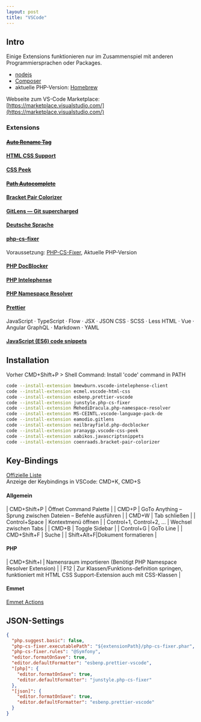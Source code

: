 ```yaml
---
layout: post
title: "VSCode"
---
```


## Intro

Einige Extensions funktionieren nur im Zusammenspiel mit anderen Programmiersprachen oder Packages.

- [nodejs](https://nodejs.org/en/)
- [Composer](https://getcomposer.org)
- aktuelle PHP-Version: [Homebrew](https://brew.sh/)

Webseite zum VS-Code Marketplace: [https://marketplace.visualstudio.com/](https://marketplace.visualstudio.com/)

### Extensions

#### ~~[Auto Rename Tag](https://marketplace.visualstudio.com/items?itemName=formulahendry.auto-rename-tag)~~

#### [HTML CSS Support](https://marketplace.visualstudio.com/items?itemName=ecmel.vscode-html-css)

#### [CSS Peek](https://marketplace.visualstudio.com/items?itemName=pranaygp.vscode-css-peek)

#### ~~[Path Autocomplete](https://marketplace.visualstudio.com/items?itemName=ionutvmi.path-autocomplete)~~

#### [Bracket Pair Colorizer](https://marketplace.visualstudio.com/items?itemName=CoenraadS.bracket-pair-colorizer)

#### [GitLens — Git supercharged](https://marketplace.visualstudio.com/items?itemName=eamodio.gitlens)

#### [Deutsche Sprache](https://marketplace.visualstudio.com/items?itemName=MS-CEINTL.vscode-language-pack-de)

#### [php-cs-fixer](https://marketplace.visualstudio.com/items?itemName=junstyle.php-cs-fixer)

Voraussetzung: [PHP-CS-Fixer](https://github.com/FriendsOfPHP/PHP-CS-Fixer#installation), Aktuelle PHP-Version

#### [PHP DocBlocker](https://marketplace.visualstudio.com/items?itemName=neilbrayfield.php-docblocker)

#### [PHP Intelephense](https://marketplace.visualstudio.com/items?itemName=bmewburn.vscode-intelephense-client)

#### [PHP Namespace Resolver](https://marketplace.visualstudio.com/items?itemName=MehediDracula.php-namespace-resolver)

#### [Prettier](https://marketplace.visualstudio.com/items?itemName=esbenp.prettier-vscode)

JavaScript · TypeScript · Flow · JSX · JSON
CSS · SCSS · Less
HTML · Vue · Angular
GraphQL · Markdown · YAML

#### [JavaScript (ES6) code snippets](https://marketplace.visualstudio.com/items?itemName=xabikos.JavaScriptSnippets)

## Installation

Vorher CMD+Shift+P > Shell Command: Install 'code' command in PATH

```sh
code --install-extension bmewburn.vscode-intelephense-client
code --install-extension ecmel.vscode-html-css
code --install-extension esbenp.prettier-vscode
code --install-extension junstyle.php-cs-fixer
code --install-extension MehediDracula.php-namespace-resolver
code --install-extension MS-CEINTL.vscode-language-pack-de
code --install-extension eamodio.gitlens
code --install-extension neilbrayfield.php-docblocker
code --install-extension pranaygp.vscode-css-peek
code --install-extension xabikos.javascriptsnippets
code --install-extension coenraads.bracket-pair-colorizer
```

## Key-Bindings

[Offizielle Liste](https://code.visualstudio.com/shortcuts/keyboard-shortcuts-macos.pdf)  
Anzeige der Keybindings in VSCode: CMD+K, CMD+S

#### Allgemein

| CMD+Shift+P | Öffnet Command Palette |
| CMD+P | GoTo Anything – Sprung zwischen Dateien – Befehle ausführen |
| CMD+W | Tab schließen |
| Control+Space | Kontextmenü öffnen |
| Control+1, Control+2, … | Wechsel zwischen Tabs |
| CMD+B | Toggle Sidebar |
| Control+G | GoTo Line |
| CMD+Shift+F | Suche |
| Shift+Alt+F|Dokument formatieren |

#### PHP

| CMD+Shift+I | Namensraum importieren (Benötigt PHP Namespace Resolver Extension) |
| F12 | Zur Klassen/Funktions-definition springen, funktioniert mit HTML CSS Support-Extension auch mit CSS-Klassen |

#### Emmet

[Emmet Actions](https://docs.emmet.io/actions/)

## JSON-Settings

```json
{
  "php.suggest.basic": false,
  "php-cs-fixer.executablePath": "${extensionPath}/php-cs-fixer.phar",
  "php-cs-fixer.rules": "@Symfony",
  "editor.formatOnSave": true,
  "editor.defaultFormatter": "esbenp.prettier-vscode",
  "[php]": {
    "editor.formatOnSave": true,
    "editor.defaultFormatter": "junstyle.php-cs-fixer"
  },
  "[json]": {
    "editor.formatOnSave": true,
    "editor.defaultFormatter": "esbenp.prettier-vscode"
  }
}
```

